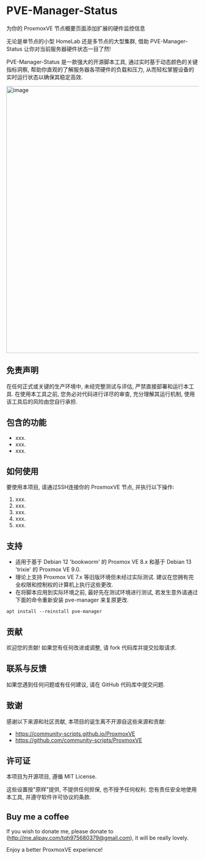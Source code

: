 # PVE-Manager-Status
为你的 ProxmoxVE 节点概要页面添加扩展的硬件监控信息

无论是单节点的小型 HomeLab 还是多节点的大型集群, 借助 PVE-Manager-Status 让你对当前服务器硬件状态一目了然!

PVE-Manager-Status 是一款强大的开源脚本工具, 通过实时基于动态颜色的关键指标洞察, 帮助你直观的了解服务器各项硬件的负载和压力, 从而轻松掌握设备的实时运行状态以确保其稳定高效.

<img width="1121" height="700" alt="image" src="https://github.com/user-attachments/assets/afe26e92-0637-472e-b323-bdc41935dfc0" />

## 免责声明

在任何正式或关键的生产环境中, 未经完整测试与评估, 严禁直接部署和运行本工具. 在使用本工具之前, 您务必对代码进行详尽的审查, 充分理解其运行机制, 使用该工具后的风险由您自行承担.

## 包含的功能

- xxx.
- xxx.
- xxx.

## 如何使用

要使用本项目, 请通过SSH连接你的 ProxmoxVE 节点, 并执行以下操作:

1. xxx.
2. xxx.
3. xxx.
4. xxx.
5. xxx.

## 支持

- 适用于基于 Debian 12 'bookworm' 的 Proxmox VE 8.x 和基于 Debian 13 'trixie' 的 Proxmox VE 9.0.
- 理论上支持 Proxmox VE 7.x 等旧版环境但未经过实际测试. 建议在您拥有完全权限和控制权的计算机上执行这些更改.
- 在将脚本应用到实际环境之前, 最好先在测试环境进行测试, 若发生意外请通过下面的命令重新安装 pve-manager 来复原更改.
```
apt install --reinstall pve-manager
```

## 贡献

欢迎您的贡献! 如果您有任何改进或调整, 请 fork 代码库并提交拉取请求.

## 联系与反馈

如果您遇到任何问题或有任何建议, 请在 GitHub 代码库中提交问题.

## 致谢

感谢以下来源和社区贡献, 本项目的诞生离不开源自这些来源和贡献:

- https://community-scripts.github.io/ProxmoxVE
- https://github.com/community-scripts/ProxmoxVE

## 许可证

本项目为开源项目, 遵循 MIT License.

这些设置按"原样"提供, 不提供任何担保, 也不授予任何权利. 您有责任安全地使用本工具, 并遵守软件许可协议的条款.

## Buy me a coffee

If you wish to donate me, please donate to (http://me.alipay.com/tqh975680379@gmail.com), it will be really lovely.

Enjoy a better ProxmoxVE experience!
